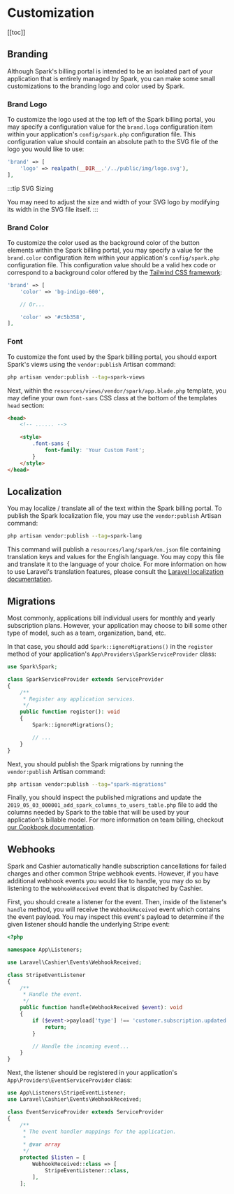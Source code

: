 # Customization

[[toc]]

## Branding

Although Spark's billing portal is intended to be an isolated part of your application that is entirely managed by Spark, you can make some small customizations to the branding logo and color used by Spark.

### Brand Logo

To customize the logo used at the top left of the Spark billing portal, you may specify a configuration value for the `brand.logo` configuration item within your application's `config/spark.php` configuration file. This configuration value should contain an absolute path to the SVG file of the logo you would like to use:

```php
'brand' => [
    'logo' => realpath(__DIR__.'/../public/img/logo.svg'),
],
```

:::tip SVG Sizing

You may need to adjust the size and width of your SVG logo by modifying its width in the SVG file itself.
:::

### Brand Color

To customize the color used as the background color of the button elements within the Spark billing portal, you may specify a value for the `brand.color` configuration item within your application's `config/spark.php` configuration file. This configuration value should be a valid hex code or correspond to a background color offered by the [Tailwind CSS framework](https://tailwindcss.com/docs/customizing-colors):

```php
'brand' => [
    'color' => 'bg-indigo-600',

    // Or...

    'color' => '#c5b358',
],
```

### Font

To customize the font used by the Spark billing portal, you should export Spark's views using the `vendor:publish` Artisan command:

```bash
php artisan vendor:publish --tag=spark-views
```

Next, within the `resources/views/vendor/spark/app.blade.php` template, you may define your own `font-sans` CSS class at the bottom of the templates `head` section:

```html
<head>
    <!-- ...... -->

    <style>
        .font-sans {
            font-family: 'Your Custom Font';
        }
    </style>
</head>
```

## Localization

You may localize / translate all of the text within the Spark billing portal. To publish the Spark localization file, you may use the `vendor:publish` Artisan command:

```bash
php artisan vendor:publish --tag=spark-lang
```

This command will publish a `resources/lang/spark/en.json` file containing translation keys and values for the English language. You may copy this file and translate it to the language of your choice. For more information on how to use Laravel's translation features, please consult the [Laravel localization documentation](https://laravel.com/docs/localization#using-translation-strings-as-keys).

## Migrations

Most commonly, applications bill individual users for monthly and yearly subscription plans. However, your application may choose to bill some other type of model, such as a team, organization, band, etc.

In that case, you should add `Spark::ignoreMigrations()` in the `register` method of your application's `App\Providers\SparkServiceProvider` class:

```php
use Spark\Spark;

class SparkServiceProvider extends ServiceProvider
{
    /**
     * Register any application services.
     */
    public function register(): void
    {
        Spark::ignoreMigrations();

        // ...
    }
}
```

Next, you should publish the Spark migrations by running the `vendor:publish` Artisan command:

```bash
php artisan vendor:publish --tag="spark-migrations"
```

Finally, you should inspect the published migrations and update the `2019_05_03_000001_add_spark_columns_to_users_table.php` file to add the columns needed by Spark to the table that will be used by your application's billable model. For more information on team billing, checkout [our Cookbook documentation](./cookbook.md#team-billing).

## Webhooks

Spark and Cashier automatically handle subscription cancellations for failed charges and other common Stripe webhook events. However, if you have additional webhook events you would like to handle, you may do so by listening to the `WebhookReceived` event that is dispatched by Cashier.

First, you should create a listener for the event. Then, inside of the listener's `handle` method, you will receive the `WebhookReceived` event which contains the event payload. You may inspect this event's payload to determine if the given listener should handle the underlying Stripe event:

```php
<?php

namespace App\Listeners;

use Laravel\Cashier\Events\WebhookReceived;

class StripeEventListener
{
    /**
     * Handle the event.
     */
    public function handle(WebhookReceived $event): void
    {
        if ($event->payload['type'] !== 'customer.subscription.updated') {
            return;
        }

        // Handle the incoming event...
    }
}
```

Next, the listener should be registered in your application's `App\Providers\EventServiceProvider` class:

```php
use App\Listeners\StripeEventListener;
use Laravel\Cashier\Events\WebhookReceived;

class EventServiceProvider extends ServiceProvider
{
    /**
     * The event handler mappings for the application.
     *
     * @var array
     */
    protected $listen = [
        WebhookReceived::class => [
            StripeEventListener::class,
        ],
    ];
```
